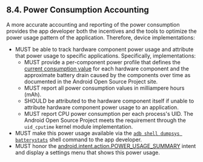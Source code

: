 ## 8.4\. Power Consumption Accounting

A more accurate accounting and reporting of the power consumption provides the
app developer both the incentives and the tools to optimize the power usage
pattern of the application. Therefore, device implementations:

*   MUST be able to track hardware component power usage and attribute that
power usage to specific applications. Specifically, implementations:
    *   MUST provide a per-component power profile that defines the
[current consumption value](http://source.android.com/devices/tech/power/values.html)
for each hardware component and the approximate battery drain caused by the
components over time as documented in the Android Open Source Project site.
    *   MUST report all power consumption values in milliampere hours (mAh).
    *   SHOULD be attributed to the hardware component itself if unable to
attribute hardware component power usage to an application.
    *   MUST report CPU power consumption per each process's UID. The Android
Open Source Project meets the requirement through the `uid_cputime` kernel
module implementation.
*   MUST make this power usage available via the
[`adb shell dumpsys batterystats`](http://source.android.com/devices/tech/power/batterystats.html)
shell command to the app developer.
*   MUST honor the
[android.intent.action.POWER_USAGE_SUMMARY](http://developer.android.com/reference/android/content/Intent.html#ACTION_POWER_USAGE_SUMMARY)
intent and display a settings menu that shows this power usage.
